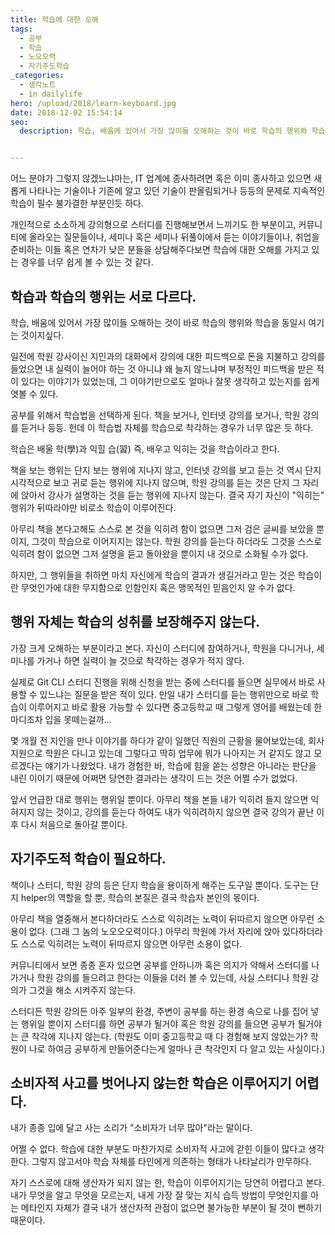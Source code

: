 ```yaml
---
title: 학습에 대한 오해
tags:
  - 공부
  - 학습
  - 노오오력
  - 자기주도학습
_categories:
  - 생각노트
  - in dailylife
hero: /upload/2018/learn-keyboard.jpg
date: 2018-12-02 15:54:14
seo:
  description: 학습, 배움에 있어서 가장 많이들 오해하는 것이 바로 학습의 행위와 학습을 동일시 여기는 것이지싶다.


---
```



어느 분야가 그렇지 않겠느냐마는, IT 업계에 종사하려면 혹은 이미 종사하고 있으면 새롭게 나타나는 기술이나 기존에
알고 있던 기술이 판올림되거나 등등의 문제로 지속적인 학습이 필수 불가결한 부분인듯 하다.

개인적으로 소소하게 강의형으로 스터디를 진행해보면서 느끼기도 한 부분이고, 커뮤니티에 올라오는 질문들이나, 세미나 혹은
세미나 뒤풀이에서 듣는 이야기들이나, 취업을 준비하는 이들 혹은 연차가 낮은 분들을 상담해주다보면 학습에 대한 오해를
가지고 있는 경우를 너무 쉽게 볼 수 있는 것 같다.

## 학습과 학습의 행위는 서로 다르다.

학습, 배움에 있어서 가장 많이들 오해하는 것이 바로 학습의 행위와 학습을 동일시 여기는 것이지싶다.

일전에 학원 강사이신 지인과의 대화에서 강의에 대한 피드백으로 돈을 지불하고 강의를 들었으면 내 실력이 늘어야 하는 것
아니냐 왜 늘지 않느냐며 부정적인 피드백을 받은 적이 있다는 이야기가 있었는데, 그 이야기만으로도 얼마나 잘못 생각하고
있는지를 쉽게 엿볼 수 있다.

공부를 위해서 학습법을 선택하게 된다. 책을 보거나, 인터넷 강의를 보거나, 학원 강의를 듣거나 등등. 헌데 이 학습법
자체를 학습으로 착각하는 경우가 너무 많은 듯 하다.

학습은 배울 학(學)과 익힐 습(習) 즉, 배우고 익히는 것을 학습이라고 한다.

책을 보는 행위는 단지 보는 행위에 지나지 않고, 인터넷 강의를 보고 듣는 것 역시 단지 시각적으로 보고 귀로 듣는 행위에
지나지 않으며, 학원 강의를 듣는 것은 단지 그 자리에 앉아서 강사가 설명하는 것을 듣는 행위에 지나지 않는다.
결국 자기 자신이 "익히는" 행위가 뒤따라야만 비로소 학습이 이루어진다.

아무리 책을 본다고해도 스스로 본 것을 익히려 함이 없으면 그저 검은 글씨를 보았을 뿐이지, 그것이 학습으로 이어지지는
않는다. 학원 강의를 듣는다 하더라도 그것을 스스로 익히려 함이 없으면 그저 설명을 듣고 돌아왔을 뿐이지 내 것으로
소화될 수가 없다.

하지만, 그 행위들을 취하면 마치 자신에게 학습의 결과가 생길거라고 믿는 것은 학습이란 무엇인가에 대한 무지함으로
인함인지 혹은 맹목적인 믿음인지 알 수가 없다.

## 행위 자체는 학습의 성취를 보장해주지 않는다.

가장 크게 오해하는 부분이라고 본다.
자신이 스터디에 참여하거나, 학원을 다니거나, 세미나를 가거나 하면 실력이 늘 것으로 착각하는 경우가 적지 않다.

실제로 Git CLI 스터디 진행을 위해 신청을 받는 중에 스터디를 들으면 실무에서 바로 사용할 수 있느냐는 질문을 받은
적이 있다.
만일 내가 스터디를 듣는 행위만으로 바로 학습이 이루어지고 바로 활용 가능할 수 있다면 중고등학교 때 그렇게 영어를
배웠는데 한 마디조차 입을 못떼는걸까...

몇 개월 전 지인을 만나 이야기를 하다가 같이 일했던 직원의 근황을 물어보았는데, 회사 지원으로 학원은 다니고 있는데
그렇다고 딱히 업무에 뭐가 나아지는 거 같지도 않고 모르겠다는 얘기가 나왔었다.
내가 경험한 바, 학습에 힘을 쏟는 성향은 아니라는 판단을 내린 이이기 때문에 어쩌면 당연한 결과라는 생각이 드는 것은
어쩔 수가 없었다.

앞서 언급한 대로 행위는 행위일 뿐이다. 아무리 책을 본들 내가 익히려 들지 않으면 익혀지지 않는 것이고, 강의를 듣는다
하여도 내가 익히려하지 않으면 결국 강의가 끝난 이후 다시 처음으로 돌아갈 뿐이다.

## 자기주도적 학습이 필요하다.

책이나 스터디, 학원 강의 등은 단지 학습을 용이하게 해주는 도구일 뿐이다. 도구는 단지 helper의 역할을 할 뿐, 학습의
본질은 결국 학습자 본인의 몫이다.

아무리 책을 열중해서 본다하더라도 스스로 익히려는 노력이 뒤따르지 않으면 아무런 소용이 없다. (그래 그 놈의
노오오오력이다.) 아무리 학원에 가서 자리에 앉아 있다하더라도 스스로 익히려는 노력이 뒤따르지 않으면 아무런 소용이
없다.

커뮤니티에서 보면 종종 혼자 있으면 공부를 안하니까 혹은 의지가 약해서 스터디를 나가거나 학원 강의를 들으려고 한다는
이들을 더러 볼 수 있는데, 사실 스터디나 학원 강의가 그것을 해소 시켜주지 않는다.

스터디든 학원 강의든 아주 일부의 환경, 주변이 공부를 하는 환경 속으로 나를 집어 넣는 행위일 뿐이지 스터디를 하면
공부가 될거야 혹은 학원 강의를 들으면 공부가 될거야는 큰 착각에 지나지 않는다. (학원도 이미 중고등학교 때 다 경험해
보지 않았는가? 학원이 나로 하여금 공부하게 만들어준다는게 얼마나 큰 착각인지 다 알고 있는 사실이다.)

## 소비자적 사고를 벗어나지 않는한 학습은 이루어지기 어렵다.

내가 종종 입에 달고 사는 소리가 "소비자가 너무 많아"라는 말이다.

어쩔 수 없다. 학습에 대한 부분도 마찬가지로 소비자적 사고에 갇힌 이들이 많다고 생각한다. 그렇지 않고서야 학습 자체를
타인에게 의존하는 형태가 나타날리가 만무하다.

자기 스스로에 대해 생산자가 되지 않는 한, 학습이 이루어지기는 당연히 어렵다고 본다. 내가 무엇을 알고 무엇을 모르는지,
내게 가장 잘 맞는 지식 습득 방법이 무엇인지를 아는 메타인지 자체가 결국 내가 생산자적 관점이 없으면 불가능한 부분이
될 것이 뻔하기 때문이다.
